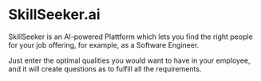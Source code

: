 # SkillSeeker.ai

SkillSeeker is an AI-powered Plattform which lets you find the right people for your job offering, for example, as a Software Engineer.

Just enter the optimal qualities you would want to have in your employee, and it will create questions as to fulfill all the requirements.


